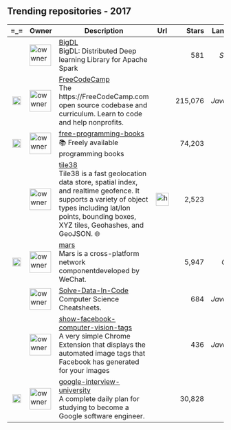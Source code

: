 ## Trending repositories - 2017
|=_=|Owner|Description|Url|Stars|Language|
|:-:|---|---|:-:|--:|:-:|
|| [<img src="https:&#x2F;&#x2F;avatars.githubusercontent.com&#x2F;u&#x2F;10941215?v=3" alt="owwner" width="50">](https://github.com/intel-analytics)| <div>[BigDL](https://github.com/intel-analytics/BigDL)</div> BigDL: Distributed Deep learning Library for Apache Spark|| 581| *Scala*
| <img alt=":star:" src="https://assets-cdn.github.com/images/icons/emoji/unicode/2b50.png" width="20">| [<img src="https:&#x2F;&#x2F;avatars.githubusercontent.com&#x2F;u&#x2F;9892522?v=3" alt="owwner" width="50">](https://github.com/FreeCodeCamp)| <div>[FreeCodeCamp](https://github.com/FreeCodeCamp/FreeCodeCamp)</div> The https:&#x2F;&#x2F;FreeCodeCamp.com open source codebase and curriculum. Learn to code and help nonprofits.|| 215,076| *JavaScript*
| <img alt=":star:" src="https://assets-cdn.github.com/images/icons/emoji/unicode/2b50.png" width="20">| [<img src="https:&#x2F;&#x2F;avatars.githubusercontent.com&#x2F;u&#x2F;2022803?v=3" alt="owwner" width="50">](https://github.com/vhf)| <div>[free-programming-books](https://github.com/vhf/free-programming-books)</div> :books: Freely available programming books|| 74,203| 
|| [<img src="https:&#x2F;&#x2F;avatars.githubusercontent.com&#x2F;u&#x2F;1156077?v=3" alt="owwner" width="50">](https://github.com/tidwall)| <div>[tile38](https://github.com/tidwall/tile38)</div> Tile38 is a fast geolocation data store, spatial index, and realtime geofence. It supports a variety of object types including lat&#x2F;lon points, bounding boxes, XYZ tiles, Geohashes, and GeoJSON. 🌐| [<img src="https://assets-cdn.github.com/images/icons/emoji/unicode/1f3e0.png" width="30" alt="home">](http://tile38.com)| 2,523| *Go*
|<img alt=":cake:" src="https://assets-cdn.github.com/images/icons/emoji/unicode/1f370.png" width="20">| [<img src="https:&#x2F;&#x2F;avatars.githubusercontent.com&#x2F;u&#x2F;18461506?v=3" alt="owwner" width="50">](https://github.com/Tencent)| <div>[mars](https://github.com/Tencent/mars)</div> Mars is a cross-platform network componentdeveloped by WeChat.|| 5,947| *C++*
|| [<img src="https:&#x2F;&#x2F;avatars.githubusercontent.com&#x2F;u&#x2F;100689?v=3" alt="owwner" width="50">](https://github.com/espadrine)| <div>[Solve-Data-In-Code](https://github.com/espadrine/Solve-Data-In-Code)</div> Computer Science Cheatsheets.|| 684| *JavaScript*
|| [<img src="https:&#x2F;&#x2F;avatars.githubusercontent.com&#x2F;u&#x2F;896692?v=3" alt="owwner" width="50">](https://github.com/ageitgey)| <div>[show-facebook-computer-vision-tags](https://github.com/ageitgey/show-facebook-computer-vision-tags)</div> A very simple Chrome Extension that displays the automated image tags that Facebook has generated for your images|| 436| *JavaScript*
| <img alt=":star:" src="https://assets-cdn.github.com/images/icons/emoji/unicode/2b50.png" width="20">| [<img src="https:&#x2F;&#x2F;avatars.githubusercontent.com&#x2F;u&#x2F;3771963?v=3" alt="owwner" width="50">](https://github.com/jwasham)| <div>[google-interview-university](https://github.com/jwasham/google-interview-university)</div> A complete daily plan for studying to become a Google software engineer.|| 30,828| 
